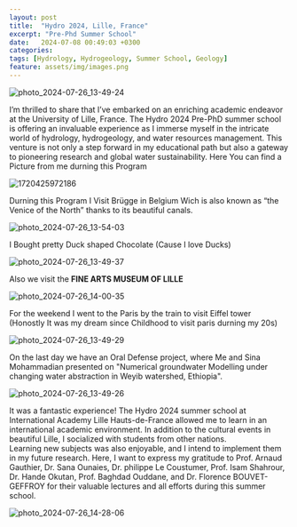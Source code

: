 ```yaml
---
layout: post
title:  "Hydro 2024, Lille, France"
excerpt: "Pre-Phd Summer School"
date:   2024-07-08 00:49:03 +0300
categories: 
tags: [Hydrology, Hydrogeology, Summer School, Geology]
feature: assets/img/images.png
---
```

![photo_2024-07-26_13-49-24](https://github.com/user-attachments/assets/e7afe376-8e38-4211-8fe3-51e4beff5288)


I’m thrilled to share that I’ve embarked on an enriching academic endeavor at the University of Lille, France. The Hydro 2024 Pre-PhD summer school is offering an invaluable experience as I immerse myself in the intricate world of hydrology, hydrogeology, and water resources management. This venture is not only a step forward in my educational path but also a gateway to pioneering research and global water sustainability. Here You can find a Picture from me durning this Program

![1720425972186](https://github.com/user-attachments/assets/5bc95971-0370-40e5-a953-db926f1ad3a4)

Durning this Program I Visit Brügge in Belgium Wich is  also known as “the Venice of the North” thanks to its beautiful canals.

![photo_2024-07-26_13-54-03](https://github.com/user-attachments/assets/454b1e18-0f05-4acb-b6d7-e08febb2b12b)

I Bought pretty Duck shaped Chocolate (Cause I love Ducks)

![photo_2024-07-26_13-49-37](https://github.com/user-attachments/assets/4fed2d87-4486-4586-b33c-b2ed7ead3dc4)

Also we visit the **FINE ARTS MUSEUM OF LILLE**

![photo_2024-07-26_14-00-35](https://github.com/user-attachments/assets/4547c98b-5221-42c0-ada3-5ad04df9658d)

For the weekend I went to the Paris by the train to visit Eiffel tower (Honostly It was my dream since Childhood to visit paris durning my 20s)

![photo_2024-07-26_13-49-29](https://github.com/user-attachments/assets/c96b98eb-42d0-4290-a9df-5d0e917c2a3a)

On the last day we have an Oral Defense project, where Me and Sina Mohammadian presented on "Numerical groundwater Modelling under changing water abstraction in Weyib watershed, Ethiopia".

![photo_2024-07-26_13-49-26](https://github.com/user-attachments/assets/b50d342e-7006-4397-925e-2763bd0fd534)


It was a fantastic experience!
The Hydro 2024 summer school at International Academy Lille Hauts-de-France allowed me to learn in an international academic environment. In addition to the cultural events in beautiful Lille, I socialized with students from other nations.<br>
Learning new subjects was also enjoyable, and I intend to implement them in my future research. Here, I want to express my gratitude to Prof. Arnaud Gauthier, Dr. Sana Ounaies, Dr. philippe Le Coustumer, Prof. Isam Shahrour, Dr. Hande Okutan, Prof. Baghdad Ouddane, and Dr. Florence BOUVET-GEFFROY for their valuable lectures and all efforts during this summer school.

![photo_2024-07-26_14-28-06](https://github.com/user-attachments/assets/fc5a8172-bb78-4590-a785-7781dd437eb9)
